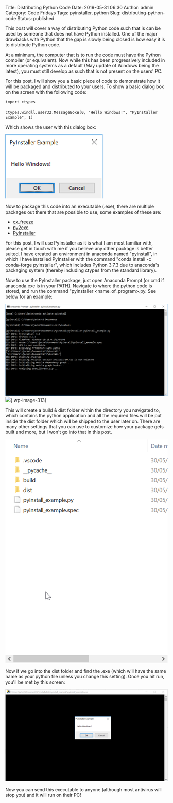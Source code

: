 Title: Distributing Python Code
Date: 2019-05-31 06:30
Author: admin
Category: Code Fridays
Tags: pyinstaller, python
Slug: distributing-python-code
Status: published

This post will cover a way of distributing Python code such that is can be used by someone that does not have Python installed. One of the major drawbacks with Python that the gap is slowly being closed is how easy it is to distribute Python code.

At a minimum, the computer that is to run the code must have the Python compiler (or equivalent). Now while this has been progressively included in more operating systems as a default (May update of Windows being the latest), you must still develop as such that is not present on the users' PC.

For this post, I will show you a basic piece of code to demonstrate how it will be packaged and distributed to your users. To show a basic dialog box on the screen with the following code:

``` {.wp-block-syntaxhighlighter-code}
import ctypes

ctypes.windll.user32.MessageBoxW(0, "Hello Windows!", "PyInstaller Example", 1)
```

Which shows the user with this dialog box:

![python_Dh0hFJKqDx](img\distributing-python-code\python_Dh0hFJKqDx.png)

Now to package this code into an executable (.exe), there are multiple packages out there that are possible to use, some examples of these are:

-   [cx\_freeze](https://anthony-tuininga.github.io/cx_Freeze/)
-   [py2exe](http://www.py2exe.org/)
-   [PyInstaller](https://www.pyinstaller.org/)

For this post, I will use PyInstaller as it is what I am most familiar with, please get in touch with me if you believe any other package is better suited. I have created an environment in anaconda named "pyinstall", in which I have installed PyInstaller with the command "conda install -c conda-forge pyinstaller", which includes Python 3.7.3 due to anaconda's packaging system (thereby including ctypes from the standard library).

Now to use the PyInstaller package, just open Anaconda Prompt (or cmd if anaconda.exe is in your PATH). Navigate to where the python code is stored, and run the command "pyinstaller \<name\_of\_program\>.py. See below for an example:

![](img\distributing-python-code\cmd_PXbANiLF4N.png)
![](https://i1.wp.com/jmckew.com/wp-content/uploads/2019/05/cmd_PXbANiLF4N.png?fit=640%2C364&ssl=1){.wp-image-313}

This will create a build & dist folder within the directory you navigated to, which contains the python application and all the required files will be put inside the dist folder which will be shipped to the user later on. There are many other settings that you can use to customize how your package gets built and more, but I won't go into that in this post.

![](img\distributing-python-code\explorer_409CFHxhyh.png)

Now if we go into the dist folder and find the .exe (which will have the same name as your python file unless you change this setting). Once you hit run, you'll be met by this screen:

![](img\distributing-python-code\pyinstall_example_w5KP1B327W.png)

Now you can send this executable to anyone (although most antivirus will stop you) and it will run on their PC!
